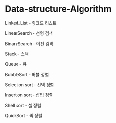 ﻿# Data-structure-Algorithm
 
Linked_List   - 링크드 리스트
 
LinearSearch  - 선형 검색

BinarySearch  - 이진 검색

Stack - 스택

Queue - 큐

BubbleSort - 버블 정렬

Selection sort - 선택 정렬

Insertion sort - 삽입 정렬

Shell sort - 셸 정렬

QuickSort - 퀵 정렬
